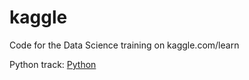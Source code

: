# kaggle
Code for the Data Science training on kaggle.com/learn

Python track: [Python](https://github.com/GSoster/kaggle/tree/master/Python)
